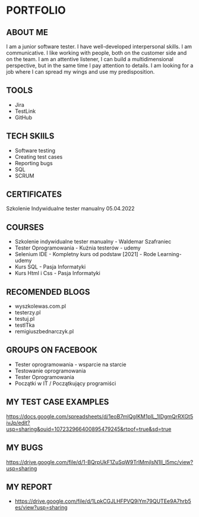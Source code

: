 # PORTFOLIO
## ABOUT ME
I am a junior software tester. I have well-developed interpersonal skills.
I am communicative. I like working with people, both on the customer side and on the
team.
I am an attentive listener, I can
build a multidimensional perspective,
but in the same time I pay attention to
details. I am looking for a job where I can
spread my wings and use my
predisposition.

## TOOLS
* Jira
* TestLink
* GitHub
## TECH SKIILS
* Software testing
* Creating test cases
* Reporting bugs
* SQL
* SCRUM
## CERTIFICATES
Szkolenie Indywidualne tester manualny 05.04.2022
## COURSES
* Szkolenie indywidualne tester manualny - Waldemar Szafraniec
* Tester Oprogramowania - Kużnia testerów - udemy
* Selenium IDE - Kompletny kurs od podstaw [2021] - Rode Learning- udemy
* Kurs SQL - Pasja Informatyki
* Kurs Html i Css - Pasja Informatyki
## RECOMENDED BLOGS
* wyszkolewas.com.pl
* testerzy.pl
* testuj.pl
* testITka
* remigiuszbednarczyk.pl
## GROUPS ON FACEBOOK
* Tester oprogramowania - wsparcie na starcie
* Testowanie oprogramowania
* Tester Oprogramowania
* Początki w IT / Początkujący programiści

## MY TEST CASE EXAMPLES

https://docs.google.com/spreadsheets/d/1eoB7mlQgIKM1plL_1IDgmQrRXGt5ivJp/edit?usp=sharing&ouid=107232966400895479245&rtpof=true&sd=true
## MY BUGS

https://drive.google.com/file/d/1-BQrpUkF1ZuSqW9TrlMmjlsN1lI_l5mc/view?usp=sharing

## MY REPORT

* https://drive.google.com/file/d/1LpkCGJLHFPVQ9iYm79QUTEe9A7hrb5es/view?usp=sharing

